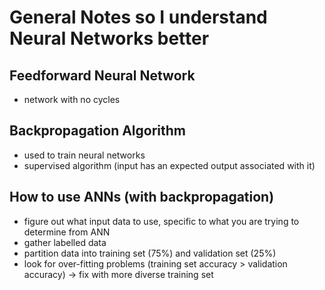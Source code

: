 # General Notes so I understand Neural Networks better

## Feedforward Neural Network
- network with no cycles

## Backpropagation Algorithm
- used to train neural networks
- supervised algorithm (input has an expected output associated with it)

## How to use ANNs (with backpropagation)
- figure out what input data to use, specific to what you are trying to determine from ANN
- gather labelled data
- partition data into training set (75%) and validation set (25%)
- look for over-fitting problems (training set accuracy > validation accuracy) -> fix with more diverse training set


